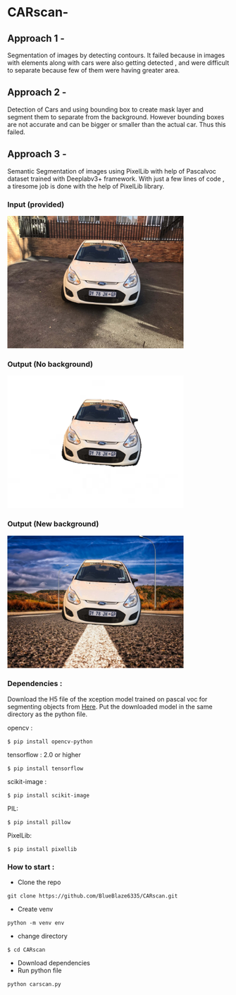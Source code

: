 # CARscan-

## Approach 1 - 

Segmentation of images by detecting contours. It failed because in images with elements along with cars were also getting detected , and were difficult to separate because few of them were having greater area.

## Approach 2 -

Detection of Cars and using bounding box to create mask layer and segment them to separate from the background. However bounding boxes are not accurate and can be bigger or smaller than the actual car. Thus this failed. 

## Approach 3 -

Semantic Segmentation of images using PixelLib with help of Pascalvoc dataset trained with Deeplabv3+ framework. With just a few lines of code , a tiresome job is done with the help of PixelLib library. 

### Input (provided)

<img src="assets/input/view1.jpeg" height="300px">

### Output (No background)

<img src="assets/sample_output/nobgview1.jpg" height="300px">

### Output (New background)

<img src="assets/sample_output/newbgview1.jpg" height="300px">


### Dependencies :

Download the H5 file of the xception model trained on pascal voc for segmenting objects from <a href="https://github.com/ayoolaolafenwa/PixelLib/releases/download/1.1/deeplabv3_xception_tf_dim_ordering_tf_kernels.h5">Here</a>.
Put the downloaded model in the same directory as the python file.

opencv :
```
$ pip install opencv-python
```
tensorflow : 2.0 or higher
```
$ pip install tensorflow
```
scikit-image :
```
$ pip install scikit-image
```
PIL:
```
$ pip install pillow
```
PixelLib:
```
$ pip install pixellib
```

### How to start :

* Clone the repo
```
git clone https://github.com/BlueBlaze6335/CARscan.git
```
* Create venv
```
python -m venv env
```
* change directory
```
$ cd CARscan
```
* Download dependencies
* Run python file
```
python carscan.py
```


